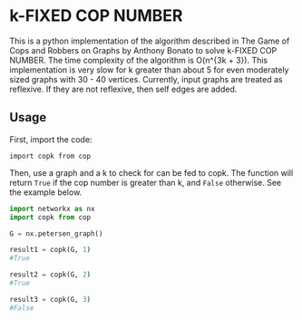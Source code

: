 # k-FIXED COP NUMBER
This is a python implementation of the algorithm described in The Game of Cops and Robbers on Graphs by Anthony Bonato to
solve k-FIXED COP NUMBER. The time complexity of the algorithm is O(n^{3k + 3}). This implementation is very slow for k 
greater than about 5 for even moderately sized graphs with 30 - 40 vertices. Currently, input graphs are treated as reflexive.
If they are not reflexive, then self edges are added.

## Usage
First, import the code:
```
import copk from cop
```
Then, use a graph and a k to check for can be fed to copk. The function will return `True` if the cop number is greater
than k, and `False` otherwise. See the example below.

```python
import networkx as nx
import copk from cop

G = nx.petersen_graph()

result1 = copk(G, 1)
#True

result2 = copk(G, 2)
#True

result3 = copk(G, 3)
#False
```
